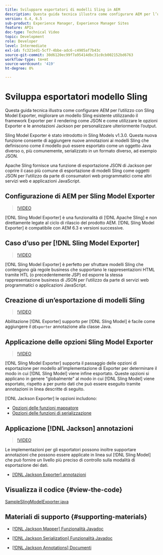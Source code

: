 ```yaml
---
title: Sviluppare esportatori di modelli Sling in AEM
description: Questa guida tecnica illustra come configurare AEM per l’utilizzo con Sling Model Exporter, migliorare un modello Sling esistente utilizzando il framework Exporter per il rendering come JSON e come utilizzare le opzioni Exporter e le annotazioni Jackson per personalizzare ulteriormente l’output.
version: 6.4, 6.5
sub-product: Experience Manager, Experience Manager Sites
feature: APIs
doc-type: Technical Video
topic: Development
role: Developer
level: Intermediate
exl-id: fc321ed1-5cf7-4bbe-adc6-c4905af7b43c
source-git-commit: 30d6120ec99f7a95414dbc31c0cb002152bd6763
workflow-type: tm+mt
source-wordcount: '419'
ht-degree: 0%

---
```


# Sviluppa esportatori modello Sling

Questa guida tecnica illustra come configurare AEM per l’utilizzo con Sling Model Exporter, migliorare un modello Sling esistente utilizzando il framework Exporter per il rendering come JSON e come utilizzare le opzioni Exporter e le annotazioni Jackson per personalizzare ulteriormente l’output.

Sling Model Exporter è stato introdotto in Sling Models v1.3.0. Questa nuova funzione consente di aggiungere nuove annotazioni ai modelli Sling che definiscono come il modello può essere esportato come un oggetto Java diverso o, più comunemente, serializzato in un formato diverso, ad esempio JSON.

Apache Sling fornisce una funzione di esportazione JSON di Jackson per coprire il caso più comune di esportazione di modelli Sling come oggetti JSON per l’utilizzo da parte di consumatori web programmatici come altri servizi web e applicazioni JavaScript.

## Configurazione di AEM per Sling Model Exporter

>[!VIDEO](https://video.tv.adobe.com/v/16862?quality=12&learn=on)

[!DNL Sling Model Exporter] è una funzionalità di [!DNL Apache Sling] e non direttamente legate al ciclo di rilascio del prodotto AEM. [!DNL Sling Model Exporter] è compatibile con AEM 6.3 e versioni successive.

## Caso d’uso per [!DNL Sling Model Exporter]

>[!VIDEO](https://video.tv.adobe.com/v/16863?quality=12&learn=on)

[!DNL Sling Model Exporter] è perfetto per sfruttare modelli Sling che contengono già regole business che supportano le rappresentazioni HTML tramite HTL (o precedentemente JSP) ed esporre la stessa rappresentazione business di JSON per l’utilizzo da parte di servizi web programmatici o applicazioni JavaScript.

## Creazione di un’esportazione di modelli Sling

>[!VIDEO](https://video.tv.adobe.com/v/16864?quality=12&learn=on)

Abilitazione [!DNL Exporter] supporto per [!DNL Sling Model] è facile come aggiungere il `@Exporter` annotazione alla classe Java.

## Applicazione delle opzioni Sling Model Exporter

>[!VIDEO](https://video.tv.adobe.com/v/16865?quality=12&learn=on)

[!DNL Sling Model Exporter] supporta il passaggio delle opzioni di esportazione per modello all’implementazione di Exporter per determinare il modo in cui [!DNL Sling Model] viene infine esportato. Queste opzioni si applicano in genere &quot;globalmente&quot; al modo in cui [!DNL Sling Model] viene esportato, rispetto a per punto dati che può essere eseguito tramite annotazioni in linea descritte di seguito.

[!DNL Jackson Exporter] le opzioni includono:

* [Opzioni delle funzioni mappatore](https://static.javadoc.io/com.fasterxml.jackson.core/jackson-databind/2.8.5/com/fasterxml/jackson/databind/MapperFeature.html)
* [Opzioni delle funzioni di serializzazione](https://static.javadoc.io/com.fasterxml.jackson.core/jackson-databind/2.8.5/com/fasterxml/jackson/databind/SerializationFeature.html)

## Applicazione [!DNL Jackson] annotazioni

>[!VIDEO](https://video.tv.adobe.com/v/16866?quality=12&learn=on)

Le implementazioni per gli esportatori possono inoltre supportare annotazioni che possono essere applicate in linea sul [!DNL Sling Model] che può fornire un livello più preciso di controllo sulla modalità di esportazione dei dati.

* [[!DNL Jackson Exporter] annotazioni](https://github.com/FasterXML/jackson-annotations/wiki/Jackson-Annotations)

## Visualizza il codice {#view-the-code}

[SampleSlingModelExporter.java](https://github.com/Adobe-Consulting-Services/acs-aem-samples/blob/master/core/src/main/java/com/adobe/acs/samples/models/SampleSlingModelExporter.java)

## Materiali di supporto {#supporting-materials}

* [[!DNL Jackson Mapper] Funzionalità Javadoc](https://static.javadoc.io/com.fasterxml.jackson.core/jackson-databind/2.8.5/com/fasterxml/jackson/databind/MapperFeature.html)
* [[!DNL Jackson Serialization] Funzionalità Javadoc](https://static.javadoc.io/com.fasterxml.jackson.core/jackson-databind/2.8.5/com/fasterxml/jackson/databind/SerializationFeature.html)

* [[!DNL Jackson Annotations] Documenti](https://github.com/FasterXML/jackson-annotations/wiki/Jackson-Annotations)
